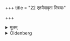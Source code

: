 +++
title = "22 एतयैवावृता स्त्रियाः"

+++

<details><summary>मूलम्</summary>

एतयैवावृता स्त्रियाः २२
</details>

<details><summary>Oldenberg</summary>

22. In the same way (the rites are performed) for a girl,
</details>
